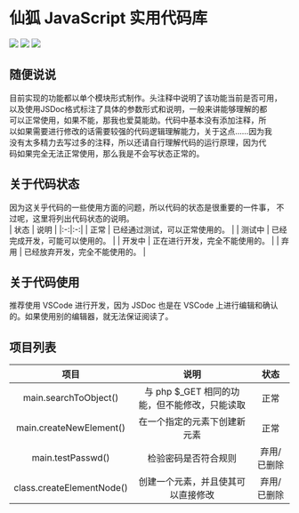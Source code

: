 # 仙狐 JavaScript 实用代码库
![](https://img.shields.io/badge/license-Apache%202-blue) ![](https://img.shields.io/badge/ECMAScript-2022-blue) ![](https://img.shields.io/badge/Language-JavaScript-blue)
## 随便说说
目前实现的功能都以单个模块形式制作。头注释中说明了该功能当前是否可用，  
以及使用JSDoc格式标注了具体的参数形式和说明，一般来讲能够理解的都  
可以正常使用，如果不能，那我也爱莫能助。代码中基本没有添加注释，所  
以如果需要进行修改的话需要较强的代码逻辑理解能力，关于这点……因为我  
没有太多精力去写过多的注释，所以还请自行理解代码的运行原理，因为代  
码如果完全无法正常使用，那么我是不会写状态正常的。

## 关于代码状态
因为这关乎代码的一些使用方面的问题，所以代码的状态是很重要的一件事，
不过呢，这里将列出代码状态的说明。  
| 状态 | 说明 |
|:-:|:-:|
| 正常 | 已经通过测试，可以正常使用的。 |
| 测试中 | 已经完成开发，可能可以使用的。 |
| 开发中 | 正在进行开发，完全不能使用的。 |
| 弃用 | 已经放弃开发，完全不能使用的。 |

## 关于代码使用
推荐使用 VSCode 进行开发，因为 JSDoc 也是在 VSCode 上进行编辑和确认的。如果使用别的编辑器，就无法保证阅读了。

## 项目列表
| 项目 | 说明 | 状态 |
| :-: | :-: | :-: |
| main.searchToObject() | 与 php $_GET 相同的功能，但不能修改，只能读取 | 正常 |
| main.createNewElement() | 在一个指定的元素下创建新元素 | 正常 |
| main.testPasswd() | 检验密码是否符合规则 | 弃用/已删除 |
| class.createElementNode() | 创建一个元素，并且使其可以直接修改 | 弃用/已删除 |
